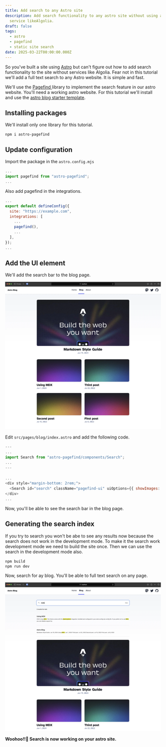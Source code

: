 ```yaml
---
title: Add search to any Astro site
description: Add search functionality to any astro site without using any
  service likeAlgolia.
draft: false
tags:
  - astro
  - pagefind
  - static site search
date: 2025-03-22T00:00:00.000Z
---
```

So you've built a site using [Astro](https://astro.build) but can't figure out how to add search functionality to the site without services like Algolia. Fear not in this tutorial we'll add a full text search to any Astro website. It is simple and fast.

We'll use the [Pagefind ](https://pagefind.app)library to implement the search feature in our astro website. You'll need a working astro website. For this tutorial we'll install and use the [astro blog starter template](https://docs.astro.build/en/install-and-setup/).

## Installing packages

We'll install only one library for this tutorial.

```shell
npm i astro-pagefind
```

## Update configuration

Import the package in the `astro.config.mjs`

```javascript
...
import pagefind from "astro-pagefind";
...
```

Also add pagefind in the integrations.

```javascript
...
export default defineConfig({
  site: "https://example.com",
  integrations: [
    ...
    pagefind(),
    ...
  ],
});
...
```

## Add the UI element

We'll add the search bar to the blog page.

![](1.webp)

Edit `src/pages/blog/index.astro` and add the following code.

```javascript
---
...
import Search from "astro-pagefind/components/Search";
...
---

...
<div style="margin-bottom: 2rem;">
  <Search id="search" className="pagefind-ui" uiOptions={{ showImages: false }} />
</div>
...
```

Now, you'll be able to see the search bar in the blog page.

## Generating the search index

If you try to search you won't be abe to see any results now because the search does not work in the development mode. To make it the search work development mode we need to build the site once. Then we can use the search in the development mode also.

```shell
npm build
npm run dev
```

Now, search for ay blog. You'll be able to full text search on any page.

![](3.webp)

**Woohoo!!🥳 Search is now working on your astro site.**
